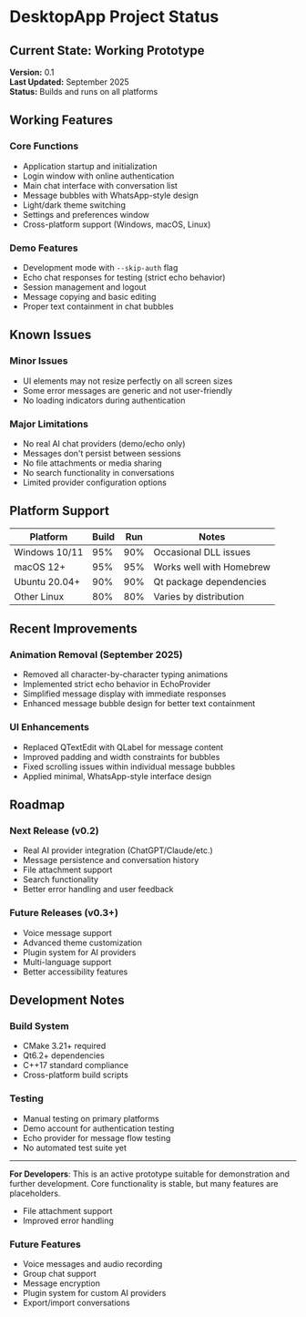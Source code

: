 # DesktopApp Project Status

## Current State: Working Prototype

**Version:** 0.1  
**Last Updated:** September 2025  
**Status:** Builds and runs on all platforms

## Working Features

### Core Functions
- Application startup and initialization
- Login window with online authentication
- Main chat interface with conversation list
- Message bubbles with WhatsApp-style design
- Light/dark theme switching
- Settings and preferences window
- Cross-platform support (Windows, macOS, Linux)

### Demo Features
- Development mode with `--skip-auth` flag
- Echo chat responses for testing (strict echo behavior)
- Session management and logout
- Message copying and basic editing
- Proper text containment in chat bubbles

## Known Issues

### Minor Issues
- UI elements may not resize perfectly on all screen sizes
- Some error messages are generic and not user-friendly
- No loading indicators during authentication

### Major Limitations
- No real AI chat providers (demo/echo only)
- Messages don't persist between sessions
- No file attachments or media sharing
- No search functionality in conversations
- Limited provider configuration options

## Platform Support

| Platform | Build | Run | Notes |
|----------|-------|-----|-------|
| Windows 10/11 | 95% | 90% | Occasional DLL issues |
| macOS 12+ | 95% | 95% | Works well with Homebrew |
| Ubuntu 20.04+ | 90% | 90% | Qt package dependencies |
| Other Linux | 80% | 80% | Varies by distribution |

## Recent Improvements

### Animation Removal (September 2025)
- Removed all character-by-character typing animations
- Implemented strict echo behavior in EchoProvider
- Simplified message display with immediate responses
- Enhanced message bubble design for better text containment

### UI Enhancements
- Replaced QTextEdit with QLabel for message content
- Improved padding and width constraints for bubbles
- Fixed scrolling issues within individual message bubbles
- Applied minimal, WhatsApp-style interface design

## Roadmap

### Next Release (v0.2)
- Real AI provider integration (ChatGPT/Claude/etc.)
- Message persistence and conversation history
- File attachment support
- Search functionality
- Better error handling and user feedback

### Future Releases (v0.3+)
- Voice message support
- Advanced theme customization
- Plugin system for AI providers
- Multi-language support
- Better accessibility features

## Development Notes

### Build System
- CMake 3.21+ required
- Qt6.2+ dependencies
- C++17 standard compliance
- Cross-platform build scripts

### Testing
- Manual testing on primary platforms
- Demo account for authentication testing
- Echo provider for message flow testing
- No automated test suite yet

---

**For Developers**: This is an active prototype suitable for demonstration and further development. Core functionality is stable, but many features are placeholders.
- File attachment support
- Improved error handling

### Future Features
- Voice messages and audio recording
- Group chat support
- Message encryption
- Plugin system for custom AI providers
- Export/import conversations
